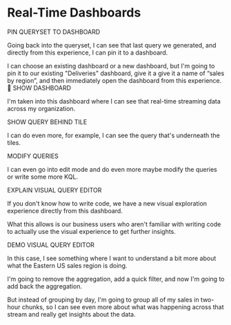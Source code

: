 # Real-Time Dashboards

PIN QUERYSET TO DASHBOARD

Going back into the queryset, I can see that last query we generated, and directly from this experience, I can pin it to a dashboard. 

I can choose an existing dashboard or a new dashboard, but I'm going to pin it to our existing "Deliveries" dashboard, give it a give it a name of “sales by region”, and then immediately open the dashboard from this experience. 
SHOW DASHBOARD

I'm taken into this dashboard where I can see that real-time streaming data across my organization. 

SHOW QUERY BEHIND TILE

I can do even more, for example, I can see the query that's underneath the tiles. 

MODIFY QUERIES

I can even go into edit mode and do even more maybe modify the queries or write some more KQL. 

EXPLAIN VISUAL QUERY EDITOR

If you don't know how to write code, we have a new visual exploration experience directly from this dashboard. 

What this allows is our business users who aren't familiar with writing code to actually use the visual experience to get further insights. 

DEMO VISUAL QUERY EDITOR

In this case, I see something where I want to understand a bit more about what the Eastern US sales region is doing. 

I'm going to remove the aggregation, add a quick filter, and now I'm going to add back the aggregation. 

But instead of grouping by day, I'm going to group all of my sales in two-hour chunks, so I can see even more about what was happening across that stream and really get insights about the data.
